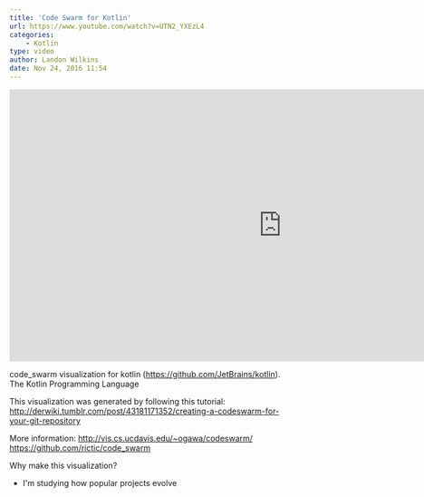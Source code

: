 ```yaml
---
title: 'Code Swarm for Kotlin'
url: https://www.youtube.com/watch?v=UTN2_YXEzL4
categories:
    - Kotlin
type: video
author: Landon Wilkins
date: Nov 24, 2016 11:54
---
```


<iframe width="960" height="480" src="https://www.youtube.com/embed/UTN2_YXEzL4" frameborder="0" allowfullscreen></iframe>

code_swarm visualization for kotlin (https://github.com/JetBrains/kotlin). The Kotlin Programming Language

This visualization was generated by following this tutorial:
http://derwiki.tumblr.com/post/43181171352/creating-a-codeswarm-for-your-git-repository

More information:
http://vis.cs.ucdavis.edu/~ogawa/codeswarm/
https://github.com/rictic/code_swarm

Why make this visualization?
- I'm studying how popular projects evolve
